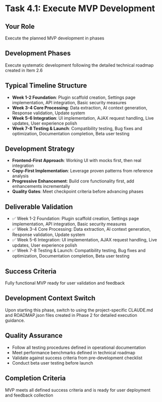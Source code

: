 # Task 4.1: Execute MVP Development

## **Your Role**
Execute the planned MVP development in phases

## **Development Phases**
Execute systematic development following the detailed technical roadmap created in Item 2.6

## **Typical Timeline Structure**
- **Week 1-2 Foundation**: Plugin scaffold creation, Settings page implementation, API integration, Basic security measures
- **Week 3-4 Core Processing**: Data extraction, AI context generation, Response validation, Update system
- **Week 5-6 Integration**: UI implementation, AJAX request handling, Live updates, User experience polish
- **Week 7-8 Testing & Launch**: Compatibility testing, Bug fixes and optimization, Documentation completion, Beta user testing

## **Development Strategy**
- **Frontend-First Approach**: Working UI with mocks first, then real integration
- **Copy-First Implementation**: Leverage proven patterns from reference analysis
- **Progressive Enhancement**: Build core functionality first, add enhancements incrementally
- **Quality Gates**: Meet checkpoint criteria before advancing phases

## **Deliverable Validation**
- ✅ Week 1-2 Foundation: Plugin scaffold creation, Settings page implementation, API integration, Basic security measures
- ✅ Week 3-4 Core Processing: Data extraction, AI context generation, Response validation, Update system
- ✅ Week 5-6 Integration: UI implementation, AJAX request handling, Live updates, User experience polish
- ✅ Week 7-8 Testing & Launch: Compatibility testing, Bug fixes and optimization, Documentation completion, Beta user testing

## **Success Criteria**
Fully functional MVP ready for user validation and feedback

## **Development Context Switch**
Upon starting this phase, switch to using the project-specific CLAUDE.md and ROADMAP.json files created in Phase 2 for detailed execution guidance.

## **Quality Assurance**
- Follow all testing procedures defined in operational documentation
- Meet performance benchmarks defined in technical roadmap
- Validate against success criteria from pre-development checklist
- Conduct beta user testing before launch

## **Completion Criteria**
MVP meets all defined success criteria and is ready for user deployment and feedback collection